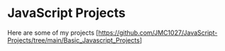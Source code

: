 # JavaScript Projects

Here are some of my projects 
[https://github.com/JMC1027/JavaScript-Projects/tree/main/Basic_Javascript_Projects]

